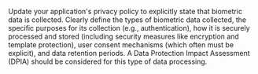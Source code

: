 Update your application's privacy policy to explicitly state that biometric data is collected. Clearly define the types of biometric data collected, the specific purposes for its collection (e.g., authentication), how it is securely processed and stored (including security measures like encryption and template protection), user consent mechanisms (which often must be explicit), and data retention periods. A Data Protection Impact Assessment (DPIA) should be considered for this type of data processing.